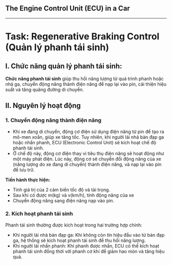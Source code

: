 ## The Engine Control Unit (ECU) in a Car
---
# Task: Regenerative Braking Control (Quản lý phanh tái sinh)

## I. Chức năng quản lý phanh tái sinh:
  **Chức năng phanh tái sinh** giúp thu hồi năng lượng từ quá trình phanh hoặc nhả ga, chuyển động năng thành điện năng để nạp lại vào pin, cải thiện hiệu suất và tăng quãng đường di chuyển.

## II. Nguyên lý hoạt động
### 1. Chuyển động năng thành điện năng
- Khi xe đang di chuyển, động cơ điện sử dụng điện năng từ pin để tạo ra mô-men xoắn, giúp xe tăng tốc. Tuy nhiên, khi người lái nhả bàn đạp ga hoặc nhấn phanh, ECU (Electronic Control Unit) sẽ kích hoạt chế độ phanh tái sinh.
- Ở chế độ này, động cơ điện thay vì tiêu thụ điện năng sẽ hoạt động như một máy phát điện. Lúc này, động cơ sẽ chuyển đổi động năng của xe (năng lượng do xe đang di chuyển) thành điện năng, và nạp lại vào pin để lưu trữ.

**Tiến hành thực hiện:**
- Tính giá trị của 2 cảm biến tốc độ và tải trọng.
- Sau khi có được m(kg) và v(km/h), tính động năng của xe
- Chuyển động năng sang điện năng nạp vào pin. 

### 2. Kích hoạt phanh tái sinh
Phanh tái sinh thường được kích hoạt trong hai trường hợp chính:
- Khi người lái nhả bàn đạp ga: Khi không còn tín hiệu đầu vào từ bàn đạp ga, hệ thống sẽ kích hoạt phanh tái sinh để thu hồi năng lượng.
- Khi người lái nhấn phanh: Khi phanh được nhấn, ECU có thể kích hoạt phanh tái sinh đồng thời với phanh cơ khí để giảm hao mòn và tăng hiệu quả.
